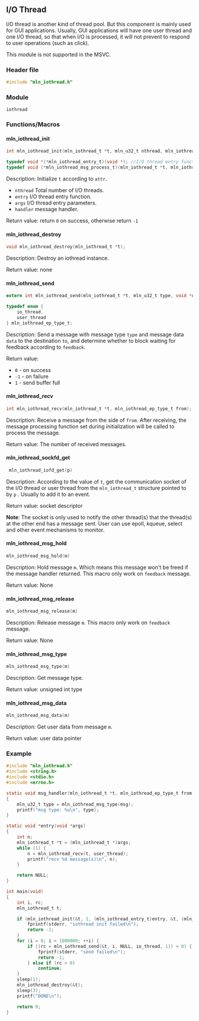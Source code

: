 ## I/O Thread

I/O thread is another kind of thread pool. But this component is mainly used for GUI applications. Usually, GUI applications will have one user thread and one I/O thread, so that when I/O is processed, it will not prevent to respond to user operations (such as click).

This module is not supported in the MSVC.


### Header file

```c
#include "mln_iothread.h"
```



### Module

`iothread`



### Functions/Macros



#### mln_iothread_init

```c
int mln_iothread_init(mln_iothread_t *t, mln_u32_t nthread, mln_iothread_entry_t entry, void *args, mln_iothread_msg_process_t handler);

typedef void *(*mln_iothread_entry_t)(void *); //I/O thread entry function
typedef void (*mln_iothread_msg_process_t)(mln_iothread_t *t, mln_iothread_ep_type_t from, mln_iothread_msg_t *msg);//message handler
```

Description: Initialize `t` according to `attr`.

- `nthread` Total number of I/O threads.
- `entry` I/O thread entry function.
- `args` I/O thread entry parameters.
- `handler` message handler.

Return value: return `0` on success, otherwise return `-1`


#### mln_iothread_destroy

```c
void mln_iothread_destroy(mln_iothread_t *t);
```

Description: Destroy an iothread instance.

Return value: none



#### mln_iothread_send

```c
extern int mln_iothread_send(mln_iothread_t *t, mln_u32_t type, void *data, mln_iothread_ep_type_t to, int feedback);

typedef enum {
    io_thread,
    user_thread
} mln_iothread_ep_type_t;
```

Description: Send a message with message type `type` and message data `data` to the destination `to`, and determine whether to block waiting for feedback according to `feedback`.

Return value:

- `0` - on success
- `-1` - on failure
- `1` - send buffer full



#### mln_iothread_recv

```c
int mln_iothread_recv(mln_iothread_t *t, mln_iothread_ep_type_t from);
```

Description: Receive a message from the side of `from`. After receiving, the message processing function set during initialization will be called to process the message.

Return value: The number of received messages.



#### mln_iothread_sockfd_get

```c
 mln_iothread_iofd_get(p)
```

Description: According to the value of `t`, get the communication socket of the I/O thread or user thread from the `mln_iothread_t` structure pointed to by `p` . Usually to add it to an event.

Return value: socket descriptor

**Note**: The socket is only used to notify the other thread(s) that the thread(s) at the other end has a message sent. User can use epoll, kqueue, select and other event mechanisms to monitor.




#### mln_iothread_msg_hold

```c
mln_iothread_msg_hold(m)
```

Description: Hold message `m`. Which means this message won't be freed if the message handler returned. This macro only work on `feedback` message.

Return value: None



#### mln_iothread_msg_release

```c
mln_iothread_msg_release(m)
```

Description: Release message `m`. This macro only work on `feedback` message.

Return value: None



#### mln_iothread_msg_type

```c
mln_iothread_msg_type(m)
```

Description: Get message type.

Return value: unsigned int type



#### mln_iothread_msg_data

```c
mln_iothread_msg_data(m)
```

Description: Get user data from message `m`.

Return value: user data pointer



### Example

```c
#include "mln_iothread.h"
#include <string.h>
#include <stdio.h>
#include <errno.h>

static void msg_handler(mln_iothread_t *t, mln_iothread_ep_type_t from, mln_iothread_msg_t *msg)
{
    mln_u32_t type = mln_iothread_msg_type(msg);
    printf("msg type: %u\n", type);
}

static void *entry(void *args)
{
    int n;
    mln_iothread_t *t = (mln_iothread_t *)args;
    while (1) {
        n = mln_iothread_recv(t, user_thread);
        printf("recv %d message(s)\n", n);
    }

    return NULL;
}

int main(void)
{
    int i, rc;
    mln_iothread_t t;

    if (mln_iothread_init(&t, 1, (mln_iothread_entry_t)entry, &t, (mln_iothread_msg_process_t)msg_handler) < 0) {
        fprintf(stderr, "iothread init failed\n");
        return -1;
    }
    for (i = 0; i < 1000000; ++i) {
        if ((rc = mln_iothread_send(&t, i, NULL, io_thread, 1)) < 0) {
            fprintf(stderr, "send failed\n");
            return -1;
        } else if (rc > 0)
            continue;
    }
    sleep(1);
    mln_iothread_destroy(&t);
    sleep(3);
    printf("DONE\n");

    return 0;
}
```

